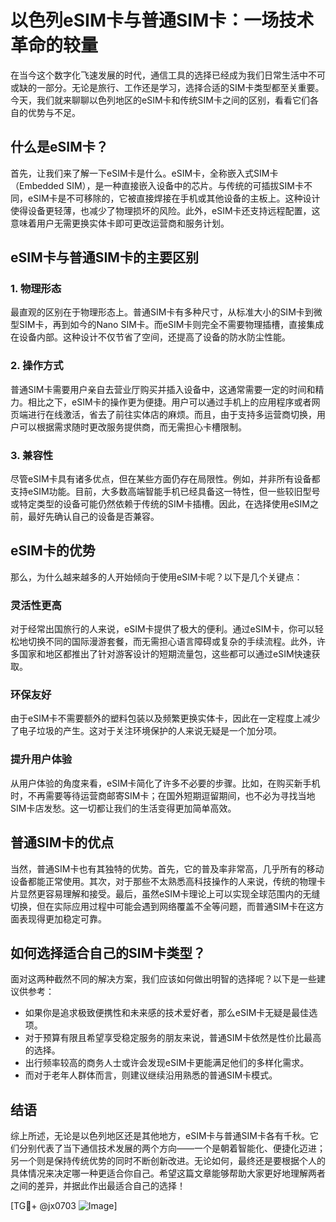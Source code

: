 # 以色列eSIM卡与普通SIM卡：一场技术革命的较量

在当今这个数字化飞速发展的时代，通信工具的选择已经成为我们日常生活中不可或缺的一部分。无论是旅行、工作还是学习，选择合适的SIM卡类型都至关重要。今天，我们就来聊聊以色列地区的eSIM卡和传统SIM卡之间的区别，看看它们各自的优势与不足。

## 什么是eSIM卡？

首先，让我们来了解一下eSIM卡是什么。eSIM卡，全称嵌入式SIM卡（Embedded SIM），是一种直接嵌入设备中的芯片。与传统的可插拔SIM卡不同，eSIM卡是不可移除的，它被直接焊接在手机或其他设备的主板上。这种设计使得设备更轻薄，也减少了物理损坏的风险。此外，eSIM卡还支持远程配置，这意味着用户无需更换实体卡即可更改运营商和服务计划。

## eSIM卡与普通SIM卡的主要区别

### 1. 物理形态

最直观的区别在于物理形态上。普通SIM卡有多种尺寸，从标准大小的SIM卡到微型SIM卡，再到如今的Nano SIM卡。而eSIM卡则完全不需要物理插槽，直接集成在设备内部。这种设计不仅节省了空间，还提高了设备的防水防尘性能。

### 2. 操作方式

普通SIM卡需要用户亲自去营业厅购买并插入设备中，这通常需要一定的时间和精力。相比之下，eSIM卡的操作更为便捷。用户可以通过手机上的应用程序或者网页端进行在线激活，省去了前往实体店的麻烦。而且，由于支持多运营商切换，用户可以根据需求随时更改服务提供商，而无需担心卡槽限制。

### 3. 兼容性

尽管eSIM卡具有诸多优点，但在某些方面仍存在局限性。例如，并非所有设备都支持eSIM功能。目前，大多数高端智能手机已经具备这一特性，但一些较旧型号或特定类型的设备可能仍然依赖于传统的SIM卡插槽。因此，在选择使用eSIM之前，最好先确认自己的设备是否兼容。

## eSIM卡的优势

那么，为什么越来越多的人开始倾向于使用eSIM卡呢？以下是几个关键点：

### 灵活性更高

对于经常出国旅行的人来说，eSIM卡提供了极大的便利。通过eSIM卡，你可以轻松地切换不同的国际漫游套餐，而无需担心语言障碍或复杂的手续流程。此外，许多国家和地区都推出了针对游客设计的短期流量包，这些都可以通过eSIM快速获取。

### 环保友好

由于eSIM卡不需要额外的塑料包装以及频繁更换实体卡，因此在一定程度上减少了电子垃圾的产生。这对于关注环境保护的人来说无疑是一个加分项。

### 提升用户体验

从用户体验的角度来看，eSIM卡简化了许多不必要的步骤。比如，在购买新手机时，不再需要等待运营商邮寄SIM卡；在国外短期逗留期间，也不必为寻找当地SIM卡店发愁。这一切都让我们的生活变得更加简单高效。

## 普通SIM卡的优点

当然，普通SIM卡也有其独特的优势。首先，它的普及率非常高，几乎所有的移动设备都能正常使用。其次，对于那些不太熟悉高科技操作的人来说，传统的物理卡片显然更容易理解和接受。最后，虽然eSIM卡理论上可以实现全球范围内的无缝切换，但在实际应用过程中可能会遇到网络覆盖不全等问题，而普通SIM卡在这方面表现得更加稳定可靠。

## 如何选择适合自己的SIM卡类型？

面对这两种截然不同的解决方案，我们应该如何做出明智的选择呢？以下是一些建议供参考：

- 如果你是追求极致便携性和未来感的技术爱好者，那么eSIM卡无疑是最佳选项。
- 对于预算有限且希望享受稳定服务的朋友来说，普通SIM卡依然是性价比最高的选择。
- 出行频率较高的商务人士或许会发现eSIM卡更能满足他们的多样化需求。
- 而对于老年人群体而言，则建议继续沿用熟悉的普通SIM卡模式。

## 结语

综上所述，无论是以色列地区还是其他地方，eSIM卡与普通SIM卡各有千秋。它们分别代表了当下通信技术发展的两个方向——一个是朝着智能化、便捷化迈进；另一个则是保持传统优势的同时不断创新改进。无论如何，最终还是要根据个人的具体情况来决定哪一种更适合你自己。希望这篇文章能够帮助大家更好地理解两者之间的差异，并据此作出最适合自己的选择！

[TG💪+ @jx0703 ![Image](https://github.com/user-attachments/assets/dbca1d08-cadb-493c-b0ec-ad6f7a83f270)]